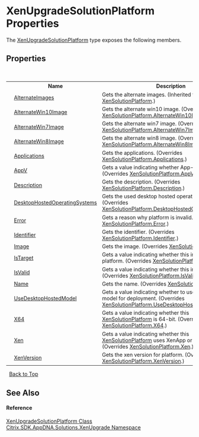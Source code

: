# XenUpgradeSolutionPlatform Properties
 

The <a href="48bcdf7c-5ba9-7d5c-97a4-df0ee82d9c4b">XenUpgradeSolutionPlatform</a> type exposes the following members.


## Properties
&nbsp;<table><tr><th></th><th>Name</th><th>Description</th></tr><tr><td>![Public property](media/pubproperty.gif "Public property")</td><td><a href="ee135b27-2580-4bd6-c995-890c482e70c2">AlternateImages</a></td><td>
Gets the alternate images.
 (Inherited from <a href="0e04915f-6b1a-0016-6a11-cd519e55dcbe">XenSolutionPlatform</a>.)</td></tr><tr><td>![Public property](media/pubproperty.gif "Public property")</td><td><a href="cadda774-f231-f7cc-c5c8-7d9e408c3f67">AlternateWin10Image</a></td><td>
Gets the alternate win10 image.
 (Overrides <a href="56095ed1-7829-fc71-a9be-b2e1cfeed58a">XenSolutionPlatform.AlternateWin10Image</a>.)</td></tr><tr><td>![Public property](media/pubproperty.gif "Public property")</td><td><a href="85b5f124-8aef-6f48-9e47-e991d62f675f">AlternateWin7Image</a></td><td>
Gets the alternate win7 image.
 (Overrides <a href="92c0e447-40d6-fce0-c75f-f9bff2d18811">XenSolutionPlatform.AlternateWin7Image</a>.)</td></tr><tr><td>![Public property](media/pubproperty.gif "Public property")</td><td><a href="1067f3fe-187e-42fd-7af7-17c1537dd679">AlternateWin8Image</a></td><td>
Gets the alternate win8 image.
 (Overrides <a href="f52282d2-feed-a761-d18f-70017fad2b05">XenSolutionPlatform.AlternateWin8Image</a>.)</td></tr><tr><td>![Public property](media/pubproperty.gif "Public property")</td><td><a href="cb3c7143-76d2-7738-06d5-6ced708aede8">Applications</a></td><td>
Gets the applications.
 (Overrides <a href="2912e683-60b1-3dc2-8453-dc3c8d593c10">XenSolutionPlatform.Applications</a>.)</td></tr><tr><td>![Public property](media/pubproperty.gif "Public property")</td><td><a href="be8e7a78-fd7c-ffd2-6ea4-610065568bde">AppV</a></td><td>
Gets a value indicating whether App-V is used.
 (Overrides <a href="f4044176-9f6f-068f-44ee-f2288923c4ac">XenSolutionPlatform.AppV</a>.)</td></tr><tr><td>![Public property](media/pubproperty.gif "Public property")</td><td><a href="d53d6fc5-5f98-0803-16f4-b6ec7cfe2bc0">Description</a></td><td>
Gets the description.
 (Overrides <a href="62f0689f-72ed-e4d5-53fb-572a9760c4ff">XenSolutionPlatform.Description</a>.)</td></tr><tr><td>![Public property](media/pubproperty.gif "Public property")</td><td><a href="53c7683f-9438-b25b-71ff-e944b3ac25c9">DesktopHostedOperatingSystems</a></td><td>
Gets the used desktop hosted operating systems.
 (Overrides <a href="b6905200-4545-5b9d-6d66-5accccfc421a">XenSolutionPlatform.DesktopHostedOperatingSystems</a>.)</td></tr><tr><td>![Public property](media/pubproperty.gif "Public property")</td><td><a href="7f25ff6c-fae8-40af-0b8b-ae1d7e793e8a">Error</a></td><td>
Gets a reason why platform is invalid.
 (Overrides <a href="5d1b696c-539d-9484-a2a5-fb391c6bbce7">XenSolutionPlatform.Error</a>.)</td></tr><tr><td>![Public property](media/pubproperty.gif "Public property")</td><td><a href="b42f3ec8-84f4-d746-870d-a9e6ad1db510">Identifier</a></td><td>
Gets the identifier.
 (Overrides <a href="a61bcf91-5a3d-7270-7512-3f8f9870781d">XenSolutionPlatform.Identifier</a>.)</td></tr><tr><td>![Public property](media/pubproperty.gif "Public property")</td><td><a href="19bfd931-32f5-b13e-1593-45cade6c5c20">Image</a></td><td>
Gets the image.
 (Overrides <a href="e55d2176-b8d8-7478-b08a-31c7daf7b696">XenSolutionPlatform.Image</a>.)</td></tr><tr><td>![Public property](media/pubproperty.gif "Public property")</td><td><a href="e53eddee-bea6-22c7-cf31-5c212da10a79">IsTarget</a></td><td>
Gets a value indicating whether this instance is target platform.
 (Overrides <a href="ca38c7d6-b869-54be-7555-72a65b58a602">XenSolutionPlatform.IsTarget</a>.)</td></tr><tr><td>![Public property](media/pubproperty.gif "Public property")</td><td><a href="4b2b41a2-0408-4ffc-8d39-2d06b089eaf6">IsValid</a></td><td>
Gets a value indicating whether this instance is valid.
 (Overrides <a href="108dc96e-1817-797a-e326-18605bd93cd2">XenSolutionPlatform.IsValid</a>.)</td></tr><tr><td>![Public property](media/pubproperty.gif "Public property")</td><td><a href="f5aafcca-a45f-38d8-9abd-b6e1fabb163b">Name</a></td><td>
Gets the name.
 (Overrides <a href="cce38a45-73a6-4321-7bc5-7a2535240936">XenSolutionPlatform.Name</a>.)</td></tr><tr><td>![Public property](media/pubproperty.gif "Public property")</td><td><a href="f59b6b69-f396-0e4f-5ad3-394edda87407">UseDesktopHostedModel</a></td><td>
Gets a value indicating whether to use desktop hosted model for deployment.
 (Overrides <a href="a4c816c1-38b4-f960-4f81-d33adf506cbb">XenSolutionPlatform.UseDesktopHostedModel</a>.)</td></tr><tr><td>![Public property](media/pubproperty.gif "Public property")</td><td><a href="8648e0b6-a8a9-bafc-70a8-0d45106cce61">X64</a></td><td>
Gets a value indicating whether this <a href="0e04915f-6b1a-0016-6a11-cd519e55dcbe">XenSolutionPlatform</a> is 64-bit.
 (Overrides <a href="18d5a6e1-4da9-30c7-de8f-6582736b4c83">XenSolutionPlatform.X64</a>.)</td></tr><tr><td>![Public property](media/pubproperty.gif "Public property")</td><td><a href="b770efc9-1bc7-12d0-cd04-4bf74fcc8170">Xen</a></td><td>
Gets a value indicating whether this <a href="0e04915f-6b1a-0016-6a11-cd519e55dcbe">XenSolutionPlatform</a> uses XenApp or XenDesktop.
 (Overrides <a href="8313efbd-aceb-53af-98b8-441d91df58ca">XenSolutionPlatform.Xen</a>.)</td></tr><tr><td>![Public property](media/pubproperty.gif "Public property")</td><td><a href="aff33a38-2243-fbdd-5993-55adf027b1cc">XenVersion</a></td><td>
Gets the xen version for platform.
 (Overrides <a href="5b3c3788-7a1e-2251-ebcd-e1917f4fc612">XenSolutionPlatform.XenVersion</a>.)</td></tr></table>&nbsp;
<a href="#xenupgradesolutionplatform-properties">Back to Top</a>

## See Also


#### Reference
<a href="48bcdf7c-5ba9-7d5c-97a4-df0ee82d9c4b">XenUpgradeSolutionPlatform Class</a><br /><a href="2805b95f-a335-5d98-deaf-c0312b394eda">Citrix.SDK.AppDNA.Solutions.XenUpgrade Namespace</a><br />